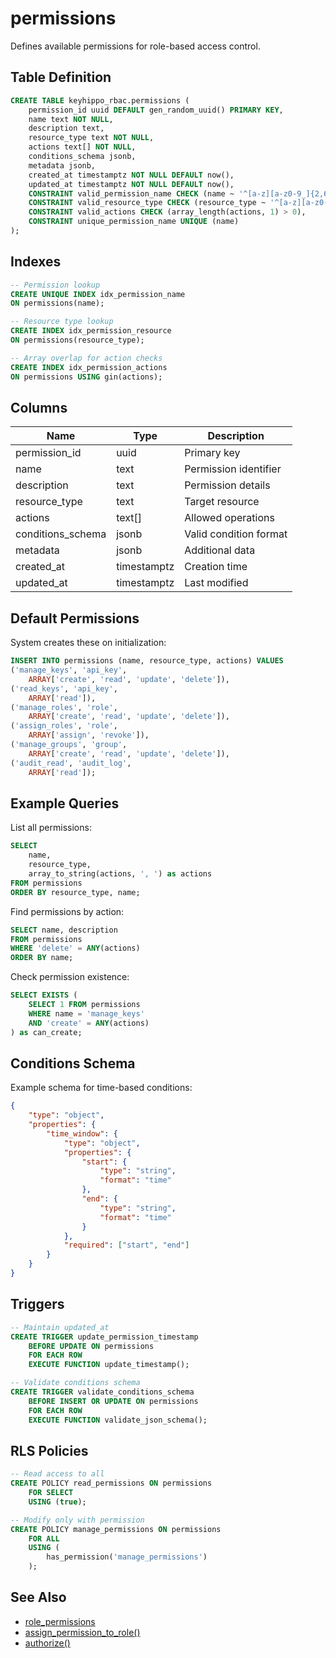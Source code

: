 # permissions

Defines available permissions for role-based access control.

## Table Definition

```sql
CREATE TABLE keyhippo_rbac.permissions (
    permission_id uuid DEFAULT gen_random_uuid() PRIMARY KEY,
    name text NOT NULL,
    description text,
    resource_type text NOT NULL,
    actions text[] NOT NULL,
    conditions_schema jsonb,
    metadata jsonb,
    created_at timestamptz NOT NULL DEFAULT now(),
    updated_at timestamptz NOT NULL DEFAULT now(),
    CONSTRAINT valid_permission_name CHECK (name ~ '^[a-z][a-z0-9_]{2,62}[a-z0-9]$'),
    CONSTRAINT valid_resource_type CHECK (resource_type ~ '^[a-z][a-z0-9_]{2,62}[a-z0-9]$'),
    CONSTRAINT valid_actions CHECK (array_length(actions, 1) > 0),
    CONSTRAINT unique_permission_name UNIQUE (name)
);
```

## Indexes

```sql
-- Permission lookup
CREATE UNIQUE INDEX idx_permission_name 
ON permissions(name);

-- Resource type lookup
CREATE INDEX idx_permission_resource 
ON permissions(resource_type);

-- Array overlap for action checks
CREATE INDEX idx_permission_actions 
ON permissions USING gin(actions);
```

## Columns

| Name | Type | Description |
|------|------|-------------|
| permission_id | uuid | Primary key |
| name | text | Permission identifier |
| description | text | Permission details |
| resource_type | text | Target resource |
| actions | text[] | Allowed operations |
| conditions_schema | jsonb | Valid condition format |
| metadata | jsonb | Additional data |
| created_at | timestamptz | Creation time |
| updated_at | timestamptz | Last modified |

## Default Permissions

System creates these on initialization:
```sql
INSERT INTO permissions (name, resource_type, actions) VALUES
('manage_keys', 'api_key', 
    ARRAY['create', 'read', 'update', 'delete']),
('read_keys', 'api_key', 
    ARRAY['read']),
('manage_roles', 'role', 
    ARRAY['create', 'read', 'update', 'delete']),
('assign_roles', 'role', 
    ARRAY['assign', 'revoke']),
('manage_groups', 'group', 
    ARRAY['create', 'read', 'update', 'delete']),
('audit_read', 'audit_log', 
    ARRAY['read']);
```

## Example Queries

List all permissions:
```sql
SELECT 
    name,
    resource_type,
    array_to_string(actions, ', ') as actions
FROM permissions
ORDER BY resource_type, name;
```

Find permissions by action:
```sql
SELECT name, description
FROM permissions
WHERE 'delete' = ANY(actions)
ORDER BY name;
```

Check permission existence:
```sql
SELECT EXISTS (
    SELECT 1 FROM permissions
    WHERE name = 'manage_keys'
    AND 'create' = ANY(actions)
) as can_create;
```

## Conditions Schema

Example schema for time-based conditions:
```json
{
    "type": "object",
    "properties": {
        "time_window": {
            "type": "object",
            "properties": {
                "start": {
                    "type": "string",
                    "format": "time"
                },
                "end": {
                    "type": "string",
                    "format": "time"
                }
            },
            "required": ["start", "end"]
        }
    }
}
```

## Triggers

```sql
-- Maintain updated_at
CREATE TRIGGER update_permission_timestamp
    BEFORE UPDATE ON permissions
    FOR EACH ROW
    EXECUTE FUNCTION update_timestamp();

-- Validate conditions schema
CREATE TRIGGER validate_conditions_schema
    BEFORE INSERT OR UPDATE ON permissions
    FOR EACH ROW
    EXECUTE FUNCTION validate_json_schema();
```

## RLS Policies

```sql
-- Read access to all
CREATE POLICY read_permissions ON permissions
    FOR SELECT
    USING (true);

-- Modify only with permission
CREATE POLICY manage_permissions ON permissions
    FOR ALL
    USING (
        has_permission('manage_permissions')
    );
```

## See Also

- [role_permissions](role_permissions.md)
- [assign_permission_to_role()](../functions/assign_permission_to_role.md)
- [authorize()](../functions/authorize.md)